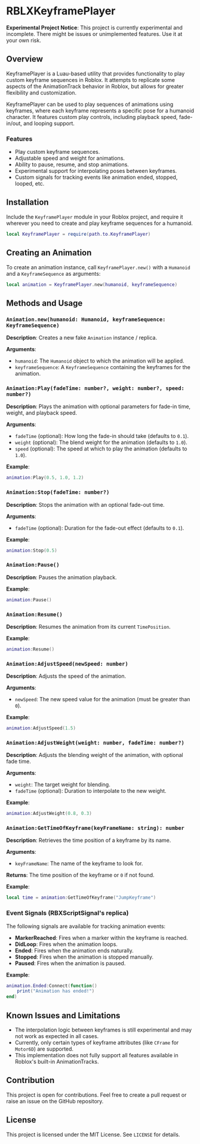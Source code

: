 # RBLXKeyframePlayer
**Experimental Project Notice**: This project is currently experimental and incomplete. There might be issues or unimplemented features. Use it at your own risk.

## Overview
KeyframePlayer is a Luau-based utility that provides functionality to play custom keyframe sequences in Roblox. It attempts to replicate some aspects of the AnimationTrack behavior in Roblox, but allows for greater flexibility and customization.

KeyframePlayer can be used to play sequences of animations using keyframes, where each keyframe represents a specific pose for a humanoid character. It features custom play controls, including playback speed, fade-in/out, and looping support.

### Features
- Play custom keyframe sequences.
- Adjustable speed and weight for animations.
- Ability to pause, resume, and stop animations.
- Experimental support for interpolating poses between keyframes.
- Custom signals for tracking events like animation ended, stopped, looped, etc.

## Installation
Include the `KeyframePlayer` module in your Roblox project, and require it wherever you need to create and play keyframe sequences for a humanoid.

```lua
local KeyframePlayer = require(path.to.KeyframePlayer)
```

## Creating an Animation
To create an animation instance, call `KeyframePlayer.new()` with a `Humanoid` and a `KeyframeSequence` as arguments:

```lua
local animation = KeyframePlayer.new(humanoid, keyframeSequence)
```

## Methods and Usage
### `Animation.new(humanoid: Humanoid, keyframeSequence: KeyframeSequence)`
**Description**: Creates a new fake `Animation` instance / replica.

**Arguments**:
- `humanoid`: The `Humanoid` object to which the animation will be applied.
- `keyframeSequence`: A `KeyframeSequence` containing the keyframes for the animation.

### `Animation:Play(fadeTime: number?, weight: number?, speed: number?)`
**Description**: Plays the animation with optional parameters for fade-in time, weight, and playback speed.

**Arguments**:
- `fadeTime` (optional): How long the fade-in should take (defaults to `0.1`).
- `weight` (optional): The blend weight for the animation (defaults to `1.0`).
- `speed` (optional): The speed at which to play the animation (defaults to `1.0`).

**Example**:
```lua
animation:Play(0.5, 1.0, 1.2)
```

### `Animation:Stop(fadeTime: number?)`
**Description**: Stops the animation with an optional fade-out time.

**Arguments**:
- `fadeTime` (optional): Duration for the fade-out effect (defaults to `0.1`).

**Example**:
```lua
animation:Stop(0.5)
```

### `Animation:Pause()`
**Description**: Pauses the animation playback.

**Example**:
```lua
animation:Pause()
```

### `Animation:Resume()`
**Description**: Resumes the animation from its current `TimePosition`.

**Example**:
```lua
animation:Resume()
```

### `Animation:AdjustSpeed(newSpeed: number)`
**Description**: Adjusts the speed of the animation.

**Arguments**:
- `newSpeed`: The new speed value for the animation (must be greater than `0`).

**Example**:
```lua
animation:AdjustSpeed(1.5)
```

### `Animation:AdjustWeight(weight: number, fadeTime: number?)`
**Description**: Adjusts the blending weight of the animation, with optional fade time.

**Arguments**:
- `weight`: The target weight for blending.
- `fadeTime` (optional): Duration to interpolate to the new weight.

**Example**:
```lua
animation:AdjustWeight(0.8, 0.3)
```

### `Animation:GetTimeOfKeyframe(keyFrameName: string): number`
**Description**: Retrieves the time position of a keyframe by its name.

**Arguments**:
- `keyFrameName`: The name of the keyframe to look for.

**Returns**: The time position of the keyframe or `0` if not found.

**Example**:
```lua
local time = animation:GetTimeOfKeyframe("JumpKeyframe")
```

### Event Signals (RBXScriptSignal's replica)
The following signals are available for tracking animation events:
- **MarkerReached**: Fires when a marker within the keyframe is reached.
- **DidLoop**: Fires when the animation loops.
- **Ended**: Fires when the animation ends naturally.
- **Stopped**: Fires when the animation is stopped manually.
- **Paused**: Fires when the animation is paused.

**Example**:
```lua
animation.Ended:Connect(function()
    print("Animation has ended!")
end)
```

## Known Issues and Limitations
- The interpolation logic between keyframes is still experimental and may not work as expected in all cases.
- Currently, only certain types of keyframe attributes (like `CFrame` for `Motor6D`) are supported.
- This implementation does not fully support all features available in Roblox's built-in AnimationTracks.

## Contribution
This project is open for contributions. Feel free to create a pull request or raise an issue on the GitHub repository.

## License
This project is licensed under the MIT License. See `LICENSE` for details.

